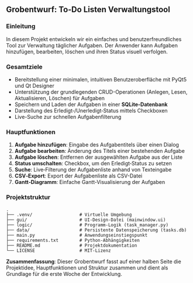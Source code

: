 ## Grobentwurf: To‑Do Listen Verwaltungstool

### Einleitung

In diesem Projekt entwickeln wir ein einfaches und benutzerfreundliches Tool zur Verwaltung täglicher Aufgaben. Der Anwender kann Aufgaben hinzufügen, bearbeiten, löschen und ihren Status visuell verfolgen.

### Gesamtziele

* Bereitstellung einer minimalen, intuitiven Benutzeroberfläche mit PyQt5 und Qt Designer
* Unterstützung der grundlegenden CRUD-Operationen (Anlegen, Lesen, Aktualisieren, Löschen) für Aufgaben
* Speichern und Laden der Aufgaben in einer **SQLite-Datenbank**
* Darstellung des Erledigt‑/Unerledigt‑Status mittels Checkboxen
* Live-Suche zur schnellen Aufgabenfilterung

### Hauptfunktionen

1. **Aufgabe hinzufügen**: Eingabe des Aufgabentitels über einen Dialog
2. **Aufgabe bearbeiten**: Änderung des Titels einer bestehenden Aufgabe
3. **Aufgabe löschen**: Entfernen der ausgewählten Aufgabe aus der Liste
4. **Status umschalten**: Checkbox, um den Erledigt‑Status zu setzen
5. **Suche**: Live‑Filterung der Aufgabenliste anhand von Texteingabe
6. **CSV‑Export**: Export der Aufgabenliste als CSV-Datei
7. **Gantt‑Diagramm**: Einfache Gantt‑Visualisierung der Aufgaben

### Projektstruktur

```text
.
├── .venv/                  # Virtuelle Umgebung
├── gui/                    # UI-Design-Datei (mainwindow.ui)
├── logic/                  # Programm-Logik (task_manager.py)
├── data/                   # Persistente Datenspeicherung (tasks.db)
├── main.py                 # Anwendungseinstiegspunkt
├── requirements.txt        # Python-Abhängigkeiten
├── README.md               # Projektdokumentation
└── LICENSE                 # MIT-Lizenz
```

**Zusammenfassung**: Dieser Grobentwurf fasst auf einer halben Seite die Projektidee, Hauptfunktionen und Struktur zusammen und dient als Grundlage für die erste Woche der Entwicklung.
